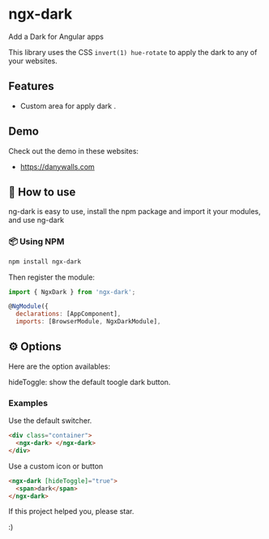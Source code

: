 # ngx-dark

Add a Dark for Angular apps

This library uses the CSS `invert(1) hue-rotate` to apply the dark to any of your websites.

## Features

- Custom area <ng-content> for apply dark .

## Demo

Check out the demo in these websites:

- https://danywalls.com

## 📖 How to use

ng-dark is easy to use, install the npm package and import it your modules, and use ng-dark

### 📦 Using NPM

```sh
npm install ngx-dark
```

Then register the module:

```javascript
import { NgxDark } from 'ngx-dark';

@NgModule({
  declarations: [AppComponent],
  imports: [BrowserModule, NgxDarkModule],
```

## ⚙️ Options

Here are the option availables:

hideToggle: show the default toogle dark button.

### Examples

Use the default switcher.

```html
<div class="container">
  <ngx-dark> </ngx-dark>
</div>
```

Use a custom icon or button

```html
<ngx-dark [hideToggle]="true">
  <span>dark</span>
</ngx-dark>
```

If this project helped you, please star.

:)
